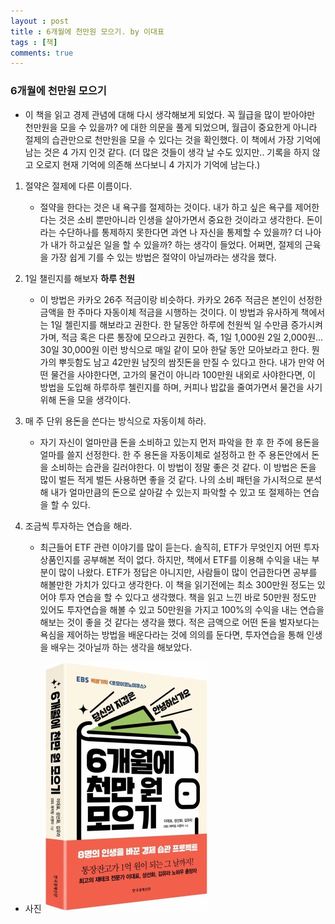 ```yaml
---
layout : post
title : 6개월에 천만원 모으기. by 이대표
tags : [책]
comments: true
---
```


### 6개월에 천만원 모으기
- 이 책을 읽고 경제 관념에 대해 다시 생각해보게 되었다. 꼭 월급을 많이 받아야만 천만원을 모을 수 있을까? 에 대한 의문을 풀게 되었으며, 월급이 중요한게 아니라 절제의 습관만으로 천만원을 모을 수 있다는 것을 확인했다. 이 책에서 가장 기억에 남는 것은 4 가지 인것 같다. (더 많은 것들이 생각 날 수도 있지만.. 기록을 하지 않고 오로지 현재 기억에 의존해 쓰다보니 4 가지가 기억에 남는다.)

 1. 절약은 절제에 다른 이름이다.
    - 절약을 한다는 것은 내 욕구를 절제하는 것이다. 내가 하고 싶은 욕구를 제어한다는 것은 소비 뿐만아니라 인생을 살아가면서 중요한 것이라고 생각한다. 돈이라는 수단하나를 통제하지 못한다면 과연 나 자신을 통제할 수 있을까? 더 나아가 내가 하고싶은 일을 할 수 있을까? 하는 생각이 들었다. 어쩌면, 절제의 근육을 가장 쉽게 기를 수 있는 방법은 절약이 아닐까라는 생각을 했다.

 2. 1일 챌린지를 해보자 **하루 천원**
    - 이 방법은 카카오 26주 적금이랑 비슷하다. 카카오 26주 적금은 본인이 선정한 금액을 한 주마다 자동이체 적금을 시행하는 것이다. 이 방법과 유사하게 책에서는 1일 첼린지를 해보라고 권한다. 한 달동안 하루에 천원씩 일 수만큼 증가시켜가며, 적금 혹은 다른 통장에 모으라고 권한다. 즉, 1일 1,000원 2일 2,000원... 30일 30,000원 이런 방식으로 매일 같이 모아 한달 동안 모아보라고 한다. 뭔가의 뿌듯함도 남고 42만원 남짓의 쌈짓돈을 만질 수 있다고 한다. 내가 만약 어떤 물건을 사야한다면, 고가의 물건이 아니라 100만원 내외로 사야한다면, 이 방법을 도입해 하루하루 첼린지를 하며, 커피나 밥값을 줄여가면서 물건을 사기 위해 돈을 모을 생각이다. 

 3. 매 주 단위 용돈을 쓴다는 방식으로 자동이체 하라.
    - 자기 자신이 얼마만큼 돈을 소비하고 있는지 먼저 파악을 한 후 한 주에 용돈을 얼마를 쓸지 선정한다. 한 주 용돈을 자동이체로 설정하고  한 주 용돈안에서 돈을 소비하는 습관을 길러야한다. 이 방법이 정말 좋은 것 같다. 이 방법은 돈을 많이 벌든 적게 벌든 사용하면 좋을 것 같다. 나의 소비 패턴을 가시적으로 분석해 내가 얼마만큼의 돈으로 살아갈 수 있는지 파악할 수 있고 또 절제하는 연습을 할 수 있다. 

 4. 조금씩 투자하는 연습을 해라.
    - 최근들어 ETF 관련 이야기를 많이 듣는다. 솔직히, ETF가 무엇인지 어떤 투자 상품인지를 공부해본 적이 없다. 하지만, 책에서 ETF를 이용해 수익을 내는 부분이 많이 나왔다. ETF가 정답은 아니지만, 사람들이 많이 언급한다면 공부를 해볼만한 가치가 있다고 생각한다. 이 책을 읽기전에는 최소 300만원 정도는 있어야 투자 연습을 할 수 있다고 생각했다. 책을 읽고 느낀 바로 50만원 정도만 있어도 투자연습을 해볼 수 있고 50만원을 가지고 100%의 수익을 내는 연습을 해보는 것이 좋을 것 같다는 생각을 했다. 적은 금액으로 어떤 돈을 벌자보다는 욕심을 제어하는 방법을 배운다라는 것에 의의를 둔다면, 투자연습을 통해 인생을 배우는 것아닐까 하는 생각을 해보았다.


- 사진 ![6개월에 천만원 모으기](../images/61000.jpeg) 
